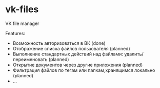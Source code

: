 # vk-files
VK file manager

Features:

* Возможность авторизоваться в ВК (done)
* Отображение списка файлов пользователя (planned)
* Выполнение стандартных действий над файлами: удалить/переименовать (planned)
* Открытие документов через другие приложения (planned)
* Фильтрация файлов по тегам или папкам,хранящимся локально (planned)
* ...
